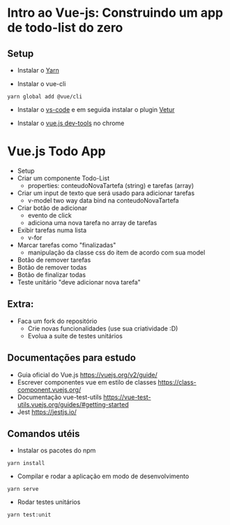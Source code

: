 # Intro ao Vue-js: Construindo um app de todo-list do zero

## Setup

- Instalar o [Yarn](https://classic.yarnpkg.com/en/docs/install/#windows-stable)

- Instalar o vue-cli

```
yarn global add @vue/cli
```

- Instalar o [vs-code](https://code.visualstudio.com/Download) e em seguida instalar o plugin [Vetur](https://marketplace.visualstudio.com/items?itemName=octref.vetur)

- Instalar o [vue.js dev-tools](https://chrome.google.com/webstore/detail/vuejs-devtools/nhdogjmejiglipccpnnnanhbledajbpd?hl=en) no chrome

# Vue.js Todo App

- Setup
- Criar um componente Todo-List
  - properties: conteudoNovaTartefa (string) e tarefas (array)
- Criar um input de texto que será usado para adicionar tarefas
  - v-model two way data bind na conteudoNovaTartefa
- Criar botão de adicionar
  - evento de click
  - adiciona uma nova tarefa no array de tarefas
- Exibir tarefas numa lista
  - v-for
- Marcar tarefas como "finalizadas"
  - manipulação da classe css do item de acordo com sua model
- Botão de remover tarefas
- Botão de remover todas
- Botão de finalizar todas
- Teste unitário "deve adicionar nova tarefa"

## Extra:

- Faca um fork do repositório
  - Crie novas funcionalidades (use sua criatividade :D)
  - Evolua a suite de testes unitários

## Documentações para estudo

- Guia oficial do Vue.js
  https://vuejs.org/v2/guide/
- Escrever componentes vue em estilo de classes
  https://class-component.vuejs.org/
- Documentação vue-test-utils
  https://vue-test-utils.vuejs.org/guides/#getting-started
- Jest
  https://jestjs.io/

## Comandos utéis

- Instalar os pacotes do npm

```
yarn install
```

- Compilar e rodar a aplicação em modo de desenvolvimento

```
yarn serve
```

- Rodar testes unitários

```
yarn test:unit
```
